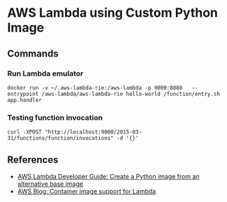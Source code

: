 # AWS Lambda using  Custom Python Image

## Commands

### Run Lambda emulator

    docker run -v ~/.aws-lambda-rie:/aws-lambda -p 9000:8080   --entrypoint /aws-lambda/aws-lambda-rie hello-world /function/entry.sh app.handler

### Testing function invocation

    curl -XPOST "http://localhost:9000/2015-03-31/functions/function/invocations" -d '{}'

## References

- [AWS Lambda Developer Guide: Create a Python image from an alternative base image](https://docs.aws.amazon.com/lambda/latest/dg/python-image.html#python-image-create-alt)
- [AWS Blog: Container image support for Lambda](https://aws.amazon.com/blogs/aws/new-for-aws-lambda-container-image-support/)

